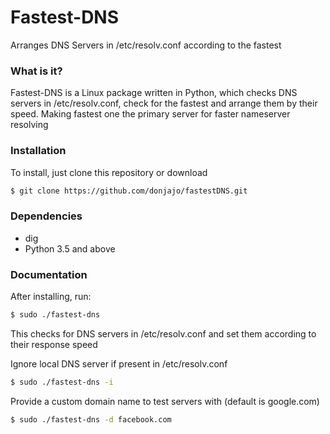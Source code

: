 # Fastest-DNS

Arranges DNS Servers in /etc/resolv.conf according to the fastest

### What is it?
  Fastest-DNS is a Linux package written in Python, which checks DNS servers in /etc/resolv.conf, check for the fastest and arrange them by their speed. 
  Making fastest one the primary server for faster nameserver resolving

### Installation 
To install, just clone this repository or download
```sh
$ git clone https://github.com/donjajo/fastestDNS.git
```

### Dependencies
* dig
* Python 3.5 and above 

### Documentation
After installing, run:
```sh
$ sudo ./fastest-dns
```
This checks for DNS servers in /etc/resolv.conf and set them according to their response speed

Ignore local DNS server if present in /etc/resolv.conf
```sh
$ sudo ./fastest-dns -i
```
Provide a custom domain name to test servers with (default is google.com)
```sh
$ sudo ./fastest-dns -d facebook.com 
```
